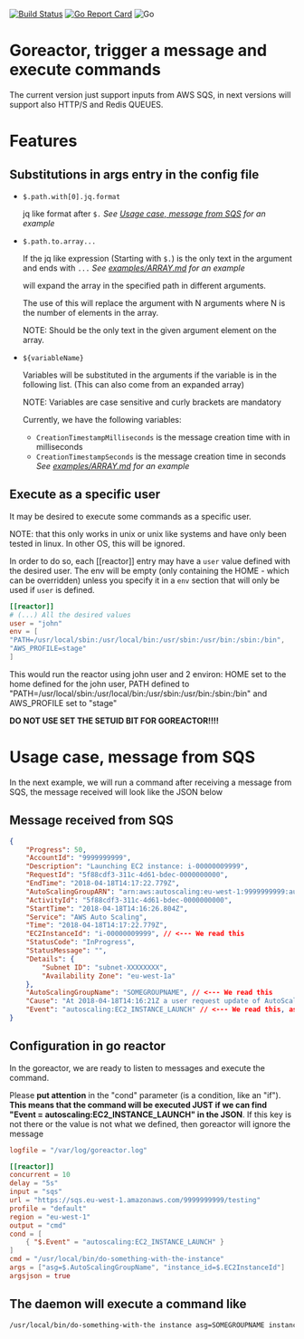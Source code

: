 [![Build Status](https://travis-ci.org/gabrielperezs/goreactor.svg?branch=master)](https://travis-ci.org/gabrielperezs/goreactor) [![Go Report Card](https://goreportcard.com/badge/github.com/gabrielperezs/goreactor)](https://goreportcard.com/report/github.com/gabrielperezs/goreactor)
![Go](https://github.com/gabrielperezs/goreactor/workflows/Go/badge.svg?branch=master)

Goreactor, trigger a message and execute commands
=================================================

The current version just support inputs from AWS SQS, in next versions will support also HTTP/S and Redis QUEUES.

Features
========

Substitutions in args entry in the config file
----------------------------------------------

- `$.path.with[0].jq.format`

    jq like format after `$.` _See [Usage case, message from SQS](#usage-case-message-from-sqs) for an example_

- `$.path.to.array...`

    If the jq like expression (Starting with `$.`) is the only text in the argument and ends with `...` _See [examples/ARRAY.md](examples/ARRAY.md) for an example_

    will expand the array in the specified path in different arguments.

    The use of this will replace the argument with N arguments where N is the number of elements in the array.

    NOTE: Should be the only text in the given argument element on the array.

- `${variableName}`

    Variables will be substituted in the arguments if the variable is in the following list. (This can also come from an expanded array)

    NOTE: Variables are case sensitive and curly brackets are mandatory

    Currently, we have the following variables:
    - `CreationTimestampMilliseconds` is the message creation time with in milliseconds
    - `CreationTimestampSeconds` is the message creation time in seconds _See [examples/ARRAY.md](examples/ARRAY.md) for an example_


Execute as a specific user
--------------------------

It may be desired to execute some commands as a specific user.

NOTE: that this only works in unix or unix like systems and have only been tested in linux. In other OS, this will be ignored.

In order to do so, each [[reactor]] entry may have a `user` value defined with the desired user.
The env will be empty (only containing the HOME - which can be overridden) unless you specify it in a `env` section
that will only be used if `user` is defined.

```toml
[[reactor]]
# (...) All the desired values
user = "john"
env = [
"PATH=/usr/local/sbin:/usr/local/bin:/usr/sbin:/usr/bin:/sbin:/bin",
"AWS_PROFILE=stage"
]
```

This would run the reactor using john user and 2 environ: HOME set to the home defined for the john user,
PATH defined to "PATH=/usr/local/sbin:/usr/local/bin:/usr/sbin:/usr/bin:/sbin:/bin" and AWS_PROFILE set to "stage"

**DO NOT USE SET THE SETUID BIT FOR GOREACTOR!!!!**

Usage case, message from SQS
===========================

In the next example, we will run a command after receiving a message from SQS, the message received will look like the JSON below

Message received from SQS
------------------------

```json
{
    "Progress": 50,
    "AccountId": "9999999999",
    "Description": "Launching EC2 instance: i-00000009999",
    "RequestId": "5f88cdf3-311c-4d61-bdec-0000000000",
    "EndTime": "2018-04-18T14:17:22.779Z",
    "AutoScalingGroupARN": "arn:aws:autoscaling:eu-west-1:9999999999:autoScalingGroup:0b35d38a-8270-45d0-a0d8-0000000000:autoScalingGroupName/SOMEGROUPNAME",
    "ActivityId": "5f88cdf3-311c-4d61-bdec-0000000000",
    "StartTime": "2018-04-18T14:16:26.804Z",
    "Service": "AWS Auto Scaling",
    "Time": "2018-04-18T14:17:22.779Z",
    "EC2InstanceId": "i-00000009999", // <--- We read this
    "StatusCode": "InProgress",
    "StatusMessage": "",
    "Details": {
        "Subnet ID": "subnet-XXXXXXXX",
        "Availability Zone": "eu-west-1a"
    },
    "AutoScalingGroupName": "SOMEGROUPNAME", // <--- We read this
    "Cause": "At 2018-04-18T14:16:21Z a user request update of AutoScalingGroup constraints to min: 1, max: 5, desired: 3 changing the desired capacity from 2 to 3....",
    "Event": "autoscaling:EC2_INSTANCE_LAUNCH" // <--- We read this, as condition
}
```

Configuration in go reactor
---------------------------

In the goreactor, we are ready to listen to messages and execute the command.

Please __put attention__ in the "cond" parameter (is a condition, like an "if"). __This means that the command will be executed JUST if we can find "Event = autoscaling:EC2_INSTANCE_LAUNCH" in the JSON__. If this key is not there or the value is not what we defined, then goreactor will ignore the message


```toml
logfile = "/var/log/goreactor.log"

[[reactor]]
concurrent = 10
delay = "5s"
input = "sqs"
url = "https://sqs.eu-west-1.amazonaws.com/9999999999/testing"
profile = "default"
region = "eu-west-1"
output = "cmd"
cond = [
    { "$.Event" = "autoscaling:EC2_INSTANCE_LAUNCH" }
]
cmd = "/usr/local/bin/do-something-with-the-instance"
args = ["asg=$.AutoScalingGroupName", "instance_id=$.EC2InstanceId"]
argsjson = true
```


The daemon will execute a command like
--------------------------------------

```bash
/usr/local/bin/do-something-with-the instance asg=SOMEGROUPNAME instance_id=i-00000009999
```
